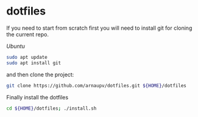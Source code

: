 # dotfiles

If you need to start from scratch first you will need to install
git for cloning the current repo.

_Ubuntu_

```bash
sudo apt update
sudo apt install git
```

and then clone the project:

```bash
git clone https://github.com/arnaupv/dotfiles.git ${HOME}/dotfiles
```

Finally install the dotfiles

```bash
cd ${HOME}/dotfiles; ./install.sh
```
